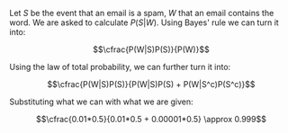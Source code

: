 Let $`S`$ be the event that an email is a spam, $`W`$ that an email contains the word.
We are asked to calculate $`P(S|W)`$. Using Bayes' rule we can turn it into:

```math
\cfrac{P(W|S)P(S)}{P(W)}
```

Using the law of total probability, we can further turn it into:

```math
\cfrac{P(W|S)P(S)}{P(W|S)P(S) + P(W|S^c)P(S^c)}
```

Substituting what we can with what we are given:

```math
\cfrac{0.01*0.5}{0.01*0.5 + 0.00001*0.5} \approx 0.999
```